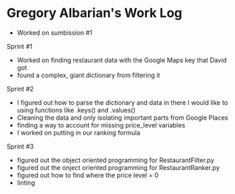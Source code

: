 # Gregory Albarian's Work Log

* Worked on sumbission #1

Sprint #1
* Worked on finding restaurant data with the Google Maps key that David got
* found a complex, giant dictionary from filtering it

Sprint #2
* I figured out how to parse the dictionary and data in there I would like to
using functions like .keys() and .values()
* Cleaning the data and only isolating important parts from Google Places
* finding a way to account for missing price_level variables
* I worked on putting in our ranking formula

Sprint #3
* figured out the object oriented programming for RestaurantFilter.py
* figured out the onject oriented programming for RestaurantRanker.py
* figured out how to find where the price level = 0
* linting
